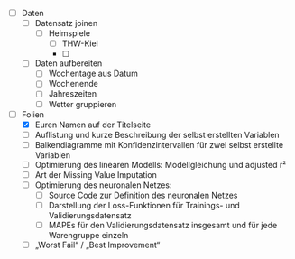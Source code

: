 - [ ] Daten
	- [ ] Datensatz joinen
		- [ ] Heimspiele
			- [ ] THW-Kiel
			- [ ] 
	- [ ] Daten aufbereiten
		- [ ] Wochentage aus Datum
		- [ ] Wochenende
		- [ ] Jahreszeiten
		- [ ] Wetter gruppieren

- [ ] Folien
	- [x] Euren Namen auf der Titelseite
	- [ ] Auflistung und kurze Beschreibung der selbst erstellten Variablen
	- [ ] Balkendiagramme mit Konfidenzintervallen für zwei selbst erstellte Variablen
	- [ ] Optimierung des linearen Modells: Modellgleichung und adjusted r²
	- [ ] Art der Missing Value Imputation
	- [ ] Optimierung des neuronalen Netzes:
		- [ ] Source Code zur Definition des neuronalen Netzes
		- [ ] Darstellung der Loss-Funktionen für Trainings- und Validierungsdatensatz
		- [ ] MAPEs für den Validierungsdatensatz insgesamt und für jede Warengruppe einzeln
	- [ ] „Worst Fail“ / „Best Improvement“
